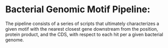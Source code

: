 # Bacterial Genomic Motif Pipeline:

The pipeline consists of a series of scripts that ultimately characterizes a given motif with the nearest closest gene downstream from the position, protein product, and the CDS, with respect to each hit per a given bacterial genome.
